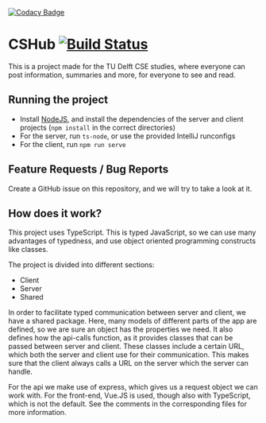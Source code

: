 [![Codacy Badge](https://api.codacy.com/project/badge/Grade/c98fd21d9a2d437aa85601b81c0b48a2)](https://app.codacy.com/app/NULLx76/CSHub?utm_source=github.com&utm_medium=referral&utm_content=RobbinBaauw/CSHub&utm_campaign=Badge_Grade_Dashboard)
# CSHub [![Build Status](https://travis-ci.com/RobbinBaauw/CSHub.svg?branch=dev)](https://travis-ci.com/RobbinBaauw/CSHub)
This is a project made for the TU Delft CSE studies, where everyone can post information, summaries and more, for everyone to see and read.
## Running the project
* Install [NodeJS](https://nodejs.org/en/), and install the dependencies of the server and client projects (`npm install` in the correct directories)
* For the server, run `ts-node`, or use the provided IntelliJ runconfigs
* For the client, run `npm run serve`

## Feature Requests / Bug Reports

Create a GitHub issue on this repository, and we will try to take a look at it.

## How does it work?
This project uses TypeScript. This is typed JavaScript, so we can use many advantages of typedness, and use object oriented programming constructs like classes.

The project is divided into different sections: 

* Client
* Server
* Shared

In order to facilitate typed communication between server and client, we have a shared package. Here, many models of different parts of the app are defined, so we are sure an object has the properties we need.
It also defines how the api-calls function, as it provides classes that can be passed between server and client. These classes include a certain URL, which both the server and client use for their communication.
This makes sure that the client always calls a URL on the server which the server can handle.

For the api we make use of express, which gives us a request object we can work with. For the front-end, Vue.JS is used, though also with TypeScript, which is not the default. See the comments in the corresponding files for more information.
